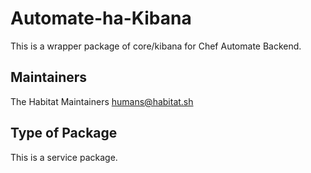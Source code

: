 #  Automate-ha-Kibana

This is a wrapper package of core/kibana for Chef Automate Backend.

##  Maintainers

The Habitat Maintainers humans@habitat.sh

##  Type of Package

This is a service package.

